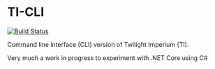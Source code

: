 # TI-CLI
[![Build Status](https://travis-ci.org/powellcj12/ti-cli.svg?branch=master)](https://travis-ci.org/powellcj12/ti-cli)

Command line interface (CLI) version of Twilight Imperium (TI).

Very much a work in progress to experiment with .NET Core using C#